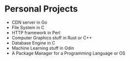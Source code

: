 # Personal Projects
- CDN server in Go
- File System in C
- HTTP framework in Perl
- Computer Graphics stuff in Rust or C++
- Database Engine in C
- Machine Learning stuff in Odin
- A Package Manager for a Programming Language or OS